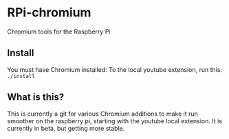 # RPi-chromium
Chromium tools for the Raspberry Pi

## Install
You must have Chromium installed: 
To the local youtube extension, run this:
`./install`

## What is this?
This is currently a git for various Chromium additions to make it run smoother on the raspberry pi, starting with the youtube local extension. It is currently in beta, but getting more stable.
